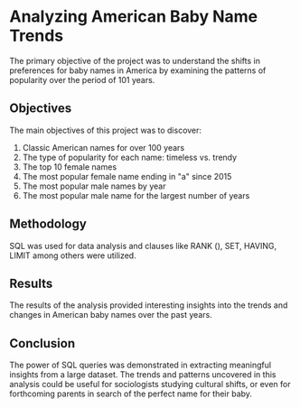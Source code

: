 # Analyzing American Baby Name Trends

The primary objective of the project was to understand the shifts in preferences for baby names in America by examining the patterns of popularity over the period of 101 years.

## Objectives

The main objectives of this project was to discover:

1. Classic American names for over 100 years
2. The type of popularity for each name: timeless vs. trendy
3. The top 10 female names
4. The most popular female name ending in "a" since 2015
5. The most popular male names by year
6. The most popular male name for the largest number of years

## Methodology

SQL was used for data analysis and clauses like RANK (), SET, HAVING, LIMIT among others were utilized.

## Results

The results of the analysis provided interesting insights into the trends and changes in American baby names over the past years. 

## Conclusion

The power of SQL queries was demonstrated in extracting meaningful insights from a large dataset. The trends and patterns uncovered in this analysis could be useful for sociologists studying cultural shifts, or even for forthcoming parents in search of the perfect name for their baby. 
